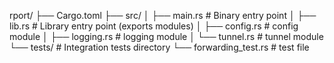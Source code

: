 rport/
├── Cargo.toml
├── src/
│   ├── main.rs        # Binary entry point
│   ├── lib.rs         # Library entry point (exports modules)
│   ├── config.rs      # config module
│   ├── logging.rs     # logging module
│   └── tunnel.rs      # tunnel module
└── tests/             # Integration tests directory
    └── forwarding_test.rs  # test file